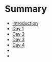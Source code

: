# Summary

* [Introduction](README.md)
* [Day 1](day1.md)
* [Day 2](day2.md)
* [Day 3](day3.md)
* [Day 4](day4.md)
* 
* 

